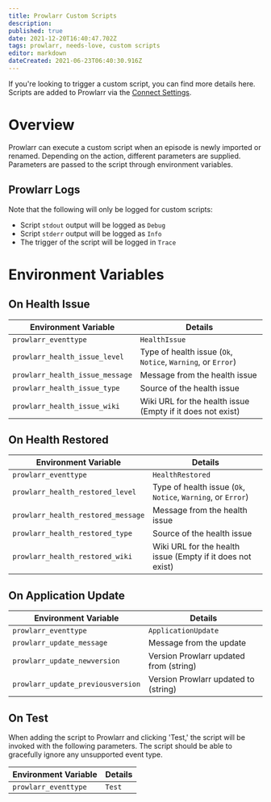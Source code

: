 ```yaml
---
title: Prowlarr Custom Scripts
description: 
published: true
date: 2021-12-20T16:40:47.702Z
tags: prowlarr, needs-love, custom scripts
editor: markdown
dateCreated: 2021-06-23T06:40:30.916Z
---
```


If you're looking to trigger a custom script, you can find more details here. Scripts are added to Prowlarr via the [Connect Settings](/prowlarr/settings#connections).

# Overview

Prowlarr can execute a custom script when an episode is newly imported or renamed. Depending on the action, different parameters are supplied. Parameters are passed to the script through environment variables.

## Prowlarr Logs

Note that the following will only be logged for custom scripts:

- Script `stdout` output will be logged as `Debug`
- Script `stderr` output will be logged as `Info`
- The trigger of the script will be logged in `Trace`

# Environment Variables

## On Health Issue

| Environment Variable            | Details                                                      |
| ------------------------------- | ------------------------------------------------------------ |
| `prowlarr_eventtype`            | `HealthIssue`                                                |
| `prowlarr_health_issue_level`   | Type of health issue (`Ok`, `Notice`, `Warning`, or `Error`) |
| `prowlarr_health_issue_message` | Message from the health issue                                |
| `prowlarr_health_issue_type`    | Source of the health issue                                   |
| `prowlarr_health_issue_wiki`    | Wiki URL for the health issue (Empty if it does not exist)   |

## On Health Restored

| Environment Variable               | Details                                                      |
| ---------------------------------- | ------------------------------------------------------------ |
| `prowlarr_eventtype`               | `HealthRestored`                                             |
| `prowlarr_health_restored_level`   | Type of health issue (`Ok`, `Notice`, `Warning`, or `Error`) |
| `prowlarr_health_restored_message` | Message from the health issue                                |
| `prowlarr_health_restored_type`    | Source of the health issue                                   |
| `prowlarr_health_restored_wiki`    | Wiki URL for the health issue (Empty if it does not exist)   |

## On Application Update

| Environment Variable              | Details                                |
| --------------------------------- | -------------------------------------- |
| `prowlarr_eventtype`              | `ApplicationUpdate`                    |
| `prowlarr_update_message`         | Message from the update                |
| `prowlarr_update_newversion`      | Version Prowlarr updated from (string) |
| `prowlarr_update_previousversion` | Version Prowlarr updated to (string)   |

## On Test

When adding the script to Prowlarr and clicking 'Test,' the script will be invoked with the following parameters. The script should be able to gracefully ignore any unsupported event type.

| Environment Variable | Details |
| -------------------- | ------- |
| `prowlarr_eventtype` | `Test`  |
